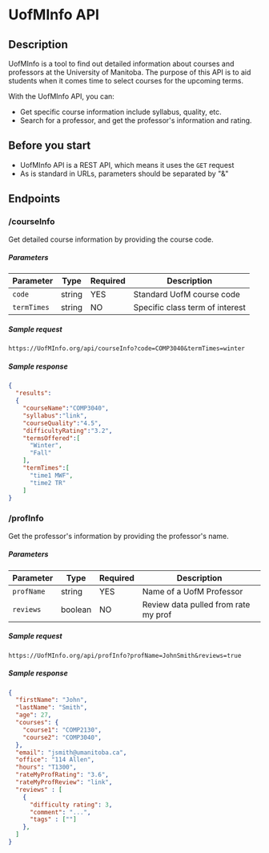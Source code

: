# UofMInfo API

## Description
UofMInfo is a tool to find out detailed information about courses and professors at the University of Manitoba. The purpose of this API is to aid students when it comes time to select courses for the upcoming terms.  

With the UofMInfo API, you can:  
- Get specific course information include syllabus, quality, etc.
- Search for a professor, and get the professor's information and rating.

## Before you start
- UofMInfo API is a REST API, which means it uses the `GET` request
- As is standard in URLs, parameters should be separated by "&"

## Endpoints
### /courseInfo
Get detailed course information by providing the course code.
##### Parameters
| Parameter   |  Type  | Required |        Description            |
|-------------|--------|----------|-------------------------------|
| `code`| string | YES      |  Standard UofM course code    |
| `termTimes`    |   string  | NO      | Specific class term of interest           |

##### Sample request
`https://UofMInfo.org/api/courseInfo?code=COMP3040&termTimes=winter`

##### Sample response
``` json
{
  "results":
  {
    "courseName":"COMP3040",
    "syllabus":"link",
    "courseQuality":"4.5",
    "difficultyRating":"3.2",
    "termsOffered":[
      "Winter",
      "Fall"
    ],
    "termTimes":[
      "time1 MWF",
      "time2 TR"
    ]
}
```



### /profInfo
Get the professor's information by providing the professor's name.
##### Parameters
| Parameter   |  Type  | Required |        Description            |
|-------------|--------|----------|-------------------------------|
| `profName`| string | YES      |  Name of a UofM Professor    |
| `reviews`    |   boolean  | NO      | Review data pulled from rate my prof           |

##### Sample request
`https://UofMInfo.org/api/profInfo?profName=JohnSmith&reviews=true`

##### Sample response

``` json
{
  "firstName": "John",
  "lastName": "Smith",
  "age": 27,
  "courses": {
    "course1": "COMP2130",
    "course2": "COMP3040",
  },
  "email": "jsmith@umanitoba.ca",
  "office": "114 Allen",
  "hours": "T1300",
  "rateMyProfRating": "3.6",
  "rateMyProfReview": "link",
  "reviews" : [
    {
      "difficulty rating": 3,
      "comment": "...",
      "tags" : [""]
    },
  ]
}
```
